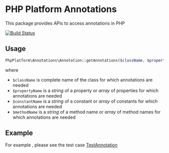 # PHP Platform Annotations
This package provides APIs to access annotations in PHP

[![Build Status](https://travis-ci.org/PHPPlatform/annotations.svg?branch=master)](https://travis-ci.org/PHPPlatform/annotations)


## Usage

``` PHP
PhpPlatform\Annotations\Annotation::getAnnotations($className, $propertyName="*", $constantName="*", $methodName="*");
```
where 
 - `$className` is complete name of the class for which annotations are needed
 - `$propertyName` is a *string* of a property or *array* of properties for which annotations are needed
 - `$constantName` is a *string* of a constant or *array* of constants for which annotations are needed 
 - `$methodName` is a *string* of a method name or *array* of method names for which annotations are needed

## Example

For example , please see the test case [TestAnnotation][TestAnnotation]

[TestAnnotation]:https://github.com/PHPPlatform/annotations/blob/master/tests/Annotations/TestAnnotation.php